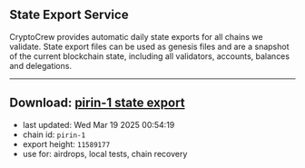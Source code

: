 ## State Export Service
CryptoCrew provides automatic daily state exports for all chains we validate. State export files can be used as genesis files and are a snapshot of the current blockchain state, including all validators, accounts, balances and delegations.

---
**Download: [pirin-1 state export](https://dl-eu2.ccvalidators.com/SERVICE/nolus/pirin-1_export_11589177.json)**
---

- last updated: Wed Mar 19 2025 00:54:19
- chain id: `pirin-1`
- export height: `11589177`
- use for: airdrops, local tests, chain recovery

